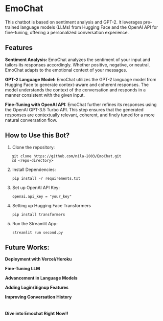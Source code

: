 # EmoChat
This chatbot is based on sentiment analysis and GPT-2. It leverages pre-trained language models (LLMs) from Hugging Face and the OpenAI API for fine-tuning, offering a personalized conversation experience.

## Features
**Sentiment Analysis:** EmoChat analyzes the sentiment of your input and tailors its responses accordingly. Whether positive, negative, or neutral, EmoChat adapts to the emotional context of your messages.

**GPT-2 Language Model:** EmoChat utilizes the GPT-2 language model from Hugging Face to generate context-aware and coherent responses. The model understands the context of the conversation and responds in a manner consistent with the given input.

**Fine-Tuning with OpenAI API:** EmoChat further refines its responses using the OpenAI GPT-3.5 Turbo API. This step ensures that the generated responses are contextually relevant, coherent, and finely tuned for a more natural conversation flow.

## How to Use this Bot?
1. Clone the repository:
```
   git clone https://github.com/nila-2003/EmoChat.git
   cd <repo-directory>
```
2. Install Dependencies:
   ```
   pip install -r requirements.txt
   ```
3. Set up OpenAI API Key:
   ```
   openai.api_key = "your_key"
   ```
4. Setting up Hugging Face Transformers
   ```
   pip install transformers
   ```
5. Run the Streamlit App:
   ```
   streamlit run second.py
   ```
## Future Works:
**Deployment with Vercel/Heroku**

**Fine-Tuning LLM**

**Advancement in Language Models**

**Adding Login/Signup Features**

**Improving Conversation History**
<br>
<br>
#### Dive into Emochat Right Now!!
